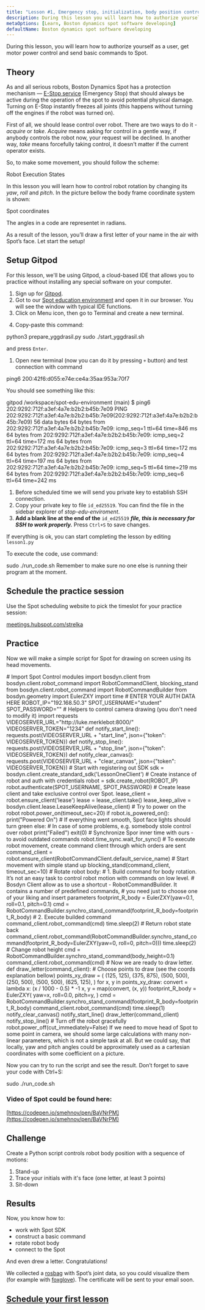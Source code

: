 ```yaml
---
title: "Lesson #1, Emergency stop, initialization, body position control"
description: During this lesson you will learn how to authorize yourself as a user, get motor power control and send basic commands to Spot.
metaOptions: [Learn, Boston dynamics spot software developing]
defaultName: Boston dynamics spot software developing
---
```


<RoboAcademyText fWeight="500">
During this lesson, you will learn how to authorize yourself as a user, get motor power control and send basic commands to Spot.
</RoboAcademyText>

## Theory

As and all serious robots, Boston Dynamics Spot has a protection mechanism — [E-Stop service](https://dev.bostondynamics.com/docs/concepts/estop_service) (Emergency Stop) that should always be active during the operation of the spot to avoid potential physical damage. Turning on E-Stop instantly freezes all joints (this happens without turning off the engines if the robot was turned on).

First of all, we should lease control over robot. There are two ways to do it - *acquire* or *take*. *Acquire* means asking for control in a gentle way, if anybody controls the robot now, your request will be declined. In another way, *take* means forcefully taking control, it doesn't matter if the current operator exists.

So, to make some movement, you should follow the scheme:

<LessonImages src="boston-dynamics-spot/e_stop_scheme.png" alt="Robot Execution States" imageClasses="mb"/>

Robot Execution States

In this lesson you will learn how to control robot rotation by changing its *yaw*, *roll* and *pitch*. In the picture bellow the body frame coordinate system is shown:

<LessonImages src="boston-dynamics-spot/spot_coords.png" alt="Spot coordinates" imageClasses="mb"/>

Spot coordinates

<RoboAcademyText fWeight="300" fSize="90%">
The angles in a code are representet in radians.
</RoboAcademyText>

As a result of the lesson, you’ll draw a first letter of your name in the air with Spot’s face. Let start the setup!

## Setup Gitpod

For this lesson, we'll be using Gitpod, a cloud-based IDE that allows you to practice without installing any special software on your computer.

1. Sign up for [Gitpod](https://gitpod.io/).
2. Got to our [Spot education environment](https://gitpod.io/#github.com/merklebot/spot-edu-environment) and open it in our browser. You will see the window with typical IDE functions. 
3. Click on Menu icon, then go to Terminal and create a new terminal.

<LessonImages src="boston-dynamics-spot/gitpod_terminal.png" alt="terminal" imageClasses="mb"/>
    
    
4. Copy-paste this command:

<LessonCodeWrapper language="bash" codeClass="big-code">
python3 prepare_yggdrasil.py
sudo ./start_yggdrasil.sh

</LessonCodeWrapper>

and press `Enter`.

1. Open new terminal (now you can do it by pressing `+` button) and test connection with command

<LessonCodeWrapper language="bash" codeClass="big-code">
ping6 200:42f6:d055:e74e:ce4a:35aa:953a:70f7

</LessonCodeWrapper>

You should see something like this:

<LessonCodeWrapper language="bash" codeClass="big-code">
gitpod /workspace/spot-edu-environment (main) $ ping6 202:9292:712f:a3ef:4a7e:b2b2:b45b:7e09
PING 202:9292:712f:a3ef:4a7e:b2b2:b45b:7e09(202:9292:712f:a3ef:4a7e:b2b2:b45b:7e09) 56 data bytes
64 bytes from 202:9292:712f:a3ef:4a7e:b2b2:b45b:7e09: icmp_seq=1 ttl=64 time=846 ms
64 bytes from 202:9292:712f:a3ef:4a7e:b2b2:b45b:7e09: icmp_seq=2 ttl=64 time=172 ms
64 bytes from 202:9292:712f:a3ef:4a7e:b2b2:b45b:7e09: icmp_seq=3 ttl=64 time=172 ms
64 bytes from 202:9292:712f:a3ef:4a7e:b2b2:b45b:7e09: icmp_seq=4 ttl=64 time=197 ms
64 bytes from 202:9292:712f:a3ef:4a7e:b2b2:b45b:7e09: icmp_seq=5 ttl=64 time=219 ms
64 bytes from 202:9292:712f:a3ef:4a7e:b2b2:b45b:7e09: icmp_seq=6 ttl=64 time=242 ms

</LessonCodeWrapper>

1. Before scheduled time we will send you private key to establish SSH connection.
2. Copy your private key to file `id_ed25519`. You can find the file in the sidebar explorer of *stop-edu-enviroment*.
3. **Add a blank line at the end of the** `id_ed25519` ***file, this is necessary for SSH to work properly.*** Press `Ctrl+S` to save changes.

If everything is ok, you can start completing the lesson by editing `lesson1.py`

To execute the code, use command:


<LessonCodeWrapper language="bash">
sudo ./run_code.sh

</LessonCodeWrapper>


<RoboAcademyText fWeight="700" fStyle="normal">
Remember to make sure no one else is running their program at the moment.
</RoboAcademyText>


## Schedule the practice session

Use the Spot scheduling website to pick the timeslot for your practice session:

[meetings.hubspot.com/strelka](https://meetings.hubspot.com/strelka)

## Practice

Now we will make a simple script for Spot for drawing on screen using its head movements. 

<LessonCodeWrapper language="python" codeClass="big-code">
# Import Spot Control modules
import bosdyn.client
from bosdyn.client.robot_command import RobotCommandClient, blocking_stand
from bosdyn.client.robot_command import RobotCommandBuilder
from bosdyn.geometry import EulerZXY
import time
# ENTER YOUR AUTH DATA HERE
ROBOT_IP="192.168.50.3"
SPOT_USERNAME="student"
SPOT_PASSWORD=""
# Helpers to control camera drawing (you don't need to modify it)
import requests
VIDEOSERVER_URL="http://luke.merklebot:8000/"
VIDEOSERVER_TOKEN="1234"
def notify_start_line():
  requests.post(VIDEOSERVER_URL + "start_line", json={"token": VIDEOSERVER_TOKEN})
def notify_stop_line():
  requests.post(VIDEOSERVER_URL + "stop_line", json={"token": VIDEOSERVER_TOKEN})
def notify_clear_canvas():
    requests.post(VIDEOSERVER_URL + "clear_canvas", json={"token": VIDEOSERVER_TOKEN})
# Start with registering out SDK
sdk = bosdyn.client.create_standard_sdk('LessonOneClient')
# Create instance of robot and auth with credentials
robot = sdk.create_robot(ROBOT_IP)
robot.authenticate(SPOT_USERNAME, SPOT_PASSWORD)
# Create lease client and take exclusive control over Spot.  
lease_client = robot.ensure_client('lease')
lease = lease_client.take()
lease_keep_alive = bosdyn.client.lease.LeaseKeepAlive(lease_client)
# Try to power on the robot
robot.power_on(timeout_sec=20)
if robot.is_powered_on():
    print("Powered On")
		# If everything went smooth, Spot face lights should turn green
else:
		# In case of some problems, e.g. somebody stole control over robot
    print("Failed")
    exit(0)
# Synchronize Spor inner time with ours - to avoid outdated commands
robot.time_sync.wait_for_sync()
# To execute robot movement, create command client through which orders are sent
command_client = robot.ensure_client(RobotCommandClient.default_service_name)
# Start movement with simple stand up
blocking_stand(command_client, timeout_sec=10)
# Rotate robot body:
#  1. Build command for body rotation. It’s not an easy task to control robot motion with commands on low level. 
#     Bosdyn Client allow as to use a shortcut - RobotCommandBuilder. It contains a number of predefined commands, 
#     you need just to choose one of your liking and insert parameters
footprint_R_body = EulerZXY(yaw=0.1, roll=0.1, pitch=0.1)
cmd = RobotCommandBuilder.synchro_stand_command(footprint_R_body=footprint_R_body)
#  2. Execute builded command
command_client.robot_command(cmd)
time.sleep(2)
# Return robot state back
command_client.robot_command(RobotCommandBuilder.synchro_stand_command(footprint_R_body=EulerZXY(yaw=0, roll=0, pitch=0)))
time.sleep(2)
# Change robot height
cmd = RobotCommandBuilder.synchro_stand_command(body_height=0.1)
command_client.robot_command(cmd)
# Now we are ready to draw letter. 
def draw_letter(command_client):
		# Choose points to draw (see the coords explanation bellow)
    points_xy_draw = (
        (125, 125),
        (375, 875),
        (500, 500),
        (250, 500),
        (500, 500),
        (625, 125),
    )
    for x, y in points_xy_draw:
        convert = lambda x: (x / 1000 - 0.5) * -1
        x, y = map(convert, (x, y))
        footprint_R_body = EulerZXY(
            yaw=x, 
            roll=0.0, 
            pitch=y,
        )
        cmd = RobotCommandBuilder.synchro_stand_command(footprint_R_body=footprint_R_body)
        command_client.robot_command(cmd)
        time.sleep(1)
notify_clear_canvas()
notify_start_line()
draw_letter(command_client)
notify_stop_line()
# Turn off the robot gracefully
robot.power_off(cut_immediately=False)

</LessonCodeWrapper>

<RoboAcademyText fWeight="300" fSize="90%">
If we need to move head of Spot to some point in camera, we should some large calculations with many non-linear parameters, which is not a simple task at all. But we could say, that locally, yaw and pitch angles could be approximately used as a cartesian coordinates with some coefficient on a picture.
</RoboAcademyText>


<LessonImages src="boston-dynamics-spot/cartesian.jpeg" alt="spot" imageClasses="mb"/>

Now you can try to run the script and see the result. Don’t forget to save your code with Ctrl+S:

<LessonCodeWrapper language="bash">
sudo ./run_code.sh
</LessonCodeWrapper>


### Video of Spot could be found here:
[https://codepen.io/smehnov/pen/BaVNrPM](https://codepen.io/smehnov/pen/BaVNrPM)


## Challenge
Create a Python script controls robot body position with a sequence of motions:

1. Stand-up
2. Trace your initials with it's face (one letter, at least 3 points)
3. Sit-down

## Results

Now, you know how to:

- work with Spot SDK
- construct a basic command
- rotate robot body
- connect to the Spot

And even drew a letter. Congratulations!


<RoboAcademyText fWeight="500">

We collected a [rosbag](http://wiki.ros.org/rosbag) with Spot’s joint data, so you could visualize them (for example with [foxglove](https://www.notion.so/Lesson-1-Emergency-Stop-Initialization-Body-Position-Control-4ccf6316330d4680ab1bb571b2b788d5)). The certificate will be sent to your email soon.

</RoboAcademyText> 


## [Schedule your first lesson](https://meetings.hubspot.com/strelka)